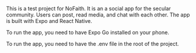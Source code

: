This is a test project for NoFaith. It is an a social app for the secular community. Users can post, read media, and chat with each other.
The app is built with Expo and React Native.

To run the app, you need to have Expo Go installed on your phone.

To run the app, you need to have the .env file in the root of the project.


